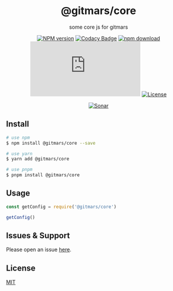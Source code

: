 <div style="text-align: center;" align="center">

# @gitmars/core

some core js for gitmars

[![NPM version][npm-image]][npm-url]
[![Codacy Badge][codacy-image]][codacy-url]
[![npm download][download-image]][download-url]
[![gzip][gzip-image]][gzip-url]
[![License][license-image]][license-url]

[![Sonar][sonar-image]][sonar-url]

</div>

## Install

```bash
# use npm
$ npm install @gitmars/core --save

# use yarn
$ yarn add @gitmars/core

# use pnpm
$ pnpm install @gitmars/core
```

## Usage

```js
const getConfig = require('@gitmars/core')

getConfig()
```

## Issues & Support

Please open an issue [here](https://github.com/saqqdy/@gitmars/core/issues).

## License

[MIT](LICENSE)

[npm-image]: https://img.shields.io/npm/v/@gitmars/core.svg?style=flat-square
[npm-url]: https://npmjs.org/package/@gitmars/core
[codacy-image]: https://app.codacy.com/project/badge/Grade/f70d4880e4ad4f40aa970eb9ee9d0696
[codacy-url]: https://www.codacy.com/gh/saqqdy/@gitmars/core/dashboard?utm_source=github.com&utm_medium=referral&utm_content=saqqdy/@gitmars/core&utm_campaign=Badge_Grade
[download-image]: https://img.shields.io/npm/dm/@gitmars/core.svg?style=flat-square
[download-url]: https://npmjs.org/package/@gitmars/core
[gzip-image]: http://img.badgesize.io/https://unpkg.com/@gitmars/core/index.js?compression=gzip&label=gzip%20size:%20JS
[gzip-url]: http://img.badgesize.io/https://unpkg.com/@gitmars/core/index.js?compression=gzip&label=gzip%20size:%20JS
[license-image]: https://img.shields.io/badge/License-MIT-blue.svg
[license-url]: LICENSE
[sonar-image]: https://sonarcloud.io/api/project_badges/quality_gate?project=saqqdy_gitmars
[sonar-url]: https://sonarcloud.io/dashboard?id=saqqdy_gitmars
